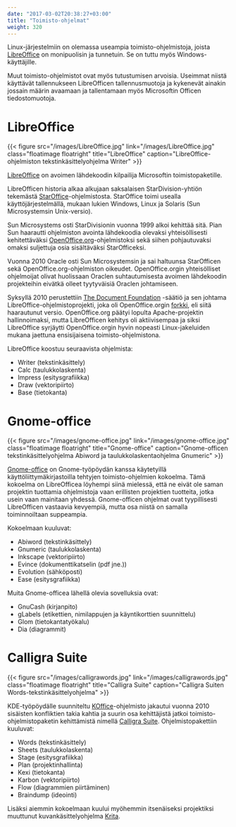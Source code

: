 ```yaml
---
date: "2017-03-02T20:38:27+03:00"
title: "Toimisto-ohjelmat"
weight: 320
---
```


Linux-järjestelmiin on olemassa useampia toimisto-ohjelmistoja, joista
[LibreOffice] on monipuolisin ja tunnetuin. Se on tuttu myös Windows-käyttäjille.

Muut toimisto-ohjelmistot ovat myös tutustumisen arvoisia. Useimmat niistä käyttävät tallennukseen
LibreOfficen tallennusmuotoja ja kykenevät ainakin jossain määrin avaamaan ja tallentamaan
myös Microsoftin Officen tiedostomuotoja.

LibreOffice
===============================

{{< figure src="/images/LibreOffice.jpg" link="/images/LibreOffice.jpg" class="floatimage floatright" title="LibreOffice" caption="LibreOffice-ohjelmiston tekstinkäsittelyohjelma Writer" >}}

[LibreOffice] on avoimen lähdekoodin kilpailija Microsoftin toimistopaketille.

LibreOfficen historia alkaa alkujaan saksalaisen StarDivision-yhtiön tekemästä
[StarOffice]-ohjelmistosta. StarOffice toimi usealla käyttöjärjestelmällä, mukaan
lukien Windows, Linux ja Solaris (Sun Microsystemsin Unix-versio).

Sun Microsystems osti StarDivisionin vuonna 1999 alkoi kehittää sitä. Pian Sun haarautti
ohjelmiston avointa lähdekoodia olevaksi yhteisöllisesti kehitettäväksi [OpenOffice.org]-ohjelmistoksi
sekä siihen pohjautuvaksi omaksi suljettuja osia sisältäväksi StarOfficeksi.

Vuonna 2010 Oracle osti Sun Microsystemsin ja sai haltuunsa StarOfficen sekä OpenOffice.org-ohjelmiston
oikeudet. OpenOffice.orgin yhteisölliset ohjelmoijat olivat huolissaan Oraclen suhtautumisesta
avoimen lähdekoodin projekteihin eivätkä olleet tyytyväisiä Oraclen johtamiseen.

Syksyllä 2010 perustettiin [The Document Foundation][DocumentFoundation] -säätiö ja sen johtama
LibreOffice-ohjelmistoprojekti, joka oli OpenOffice.orgin [forkki], eli siitä haarautunut versio.
OpenOffice.org päätyi lopulta Apache-projektin hallinnoimaksi, mutta LibreOfficen kehitys oli aktiivisempaa
ja siksi LibreOffice syrjäytti OpenOffice.orgin hyvin nopeasti Linux-jakeluiden mukana jaettuna
ensisijaisena toimisto-ohjelmistona.

LibreOffice koostuu seuraavista ohjelmista:

* Writer (tekstinkäsittely)
* Calc (taulukkolaskenta)
* Impress (esitysgrafiikka)
* Draw (vektoripiirto)
* Base (tietokanta)

Gnome-office
===============================

{{< figure src="/images/gnome-office.jpg" link="/images/gnome-office.jpg" class="floatimage floatright" title="Gnome-office" caption="Gnome-officen tekstinkäsittelyohjelma Abiword ja taulukkolaskentaohjelma Gnumeric" >}}

[Gnome-office] on Gnome-työpöydän kanssa käytetyillä käyttöliittymäkirjastoilla tehtyjen toimisto-ohjelmien
kokoelma. Tämä kokoelma on LibreOfficea löyhempi siinä mielessä, että ne eivät ole saman projektin tuottamia
ohjelmistoja vaan erillisten projektien tuotteita, jotka usein vaan mainitaan yhdessä. Gnome-officen ohjelmat
ovat tyypillisesti LibreOfficen vastaavia kevyempiä, mutta osa niistä on samalla toiminnoiltaan suppeampia.

Kokoelmaan kuuluvat:

* Abiword (tekstinkäsittely)
* Gnumeric (taulukkolaskenta)
* Inkscape (vektoripiirto)
* Evince (dokumenttikatselin (pdf jne.))
* Evolution (sähköposti)
* Ease (esitysgrafiikka)

Muita Gnome-officea lähellä olevia sovelluksia ovat:

* GnuCash (kirjanpito)
* gLabels (etikettien, nimilappujen ja käyntikorttien suunnittelu)
* Glom (tietokantatyökalu)
* Dia (diagrammit)

Calligra Suite
===============================

{{< figure src="/images/calligrawords.jpg" link="/images/calligrawords.jpg" class="floatimage floatright" title="Calligra Suite" caption="Calligra Suiten Words-tekstinkäsittelyohjelma" >}}

KDE-työpöydälle suunniteltu [KOffice]-ohjelmisto jakautui vuonna 2010 sisäisten konfliktien
takia kahtia ja suurin osa kehittäjistä jatkoi toimisto-ohjelmistopaketin kehittämistä
nimellä [Calligra Suite]. Ohjelmistopakettiin kuuluvat:

* Words (tekstinkäsittely)
* Sheets (taulukkolaskenta)
* Stage (esitysgrafiikka)
* Plan (projektinhallinta)
* Kexi (tietokanta)
* Karbon (vektoripiirto)
* Flow (diagrammien piirtäminen)
* Braindump (ideointi)

Lisäksi aiemmin kokoelmaan kuului myöhemmin itsenäiseksi projektiksi muuttunut kuvankäsittelyohjelma [Krita].



[LibreOffice]: http://fi.libreoffice.org/ (LibreOffice suomeksi)
[StarOffice]: https://en.wikipedia.org/wiki/StarOffice (StarOffice)
[OpenOffice.org]: https://www.openoffice.org/ (OpenOffice.org)
[DocumentFoundation]: https://www.documentfoundation.org/ (The Document Foundation)
[forkki]: https://en.wikipedia.org/wiki/Fork_(software_development) (Fork)
[Gnome-office]: https://wiki.gnome.org/Projects/GnomeOffice (Gnome-office)
[KOffice]: https://en.wikipedia.org/wiki/KOffice (KOffice)
[Calligra Suite]: https://www.calligra.org/ (Calligra Suite)
[Krita]: https://krita.org/ (Krita)
